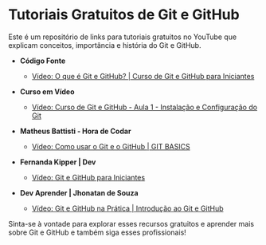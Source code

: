 # Tutoriais Gratuitos de Git e GitHub

Este é um repositório de links para tutoriais gratuitos no YouTube que explicam conceitos, importância e história do Git e GitHub.

- **Código Fonte**
  - [Vídeo: O que é Git e GitHub? | Curso de Git e GitHub para Iniciantes](https://www.youtube.com/watch?v=ts-H3W1uLMM)

- **Curso em Vídeo**
  - [Vídeo: Curso de Git e GitHub - Aula 1 - Instalação e Configuração do Git](https://www.youtube.com/watch?v=xEKo29OWILE&list=PLHz_AreHm4dm7ZULPAmadvNhH6vk9oNZA)

- **Matheus Battisti - Hora de Codar**
  - [Vídeo: Como usar o Git e o GitHub | GIT BASICS](https://www.youtube.com/watch?v=Zwv9qRyVeU4)

- **Fernanda Kipper | Dev**
  - [Vídeo: Git e GitHub para Iniciantes](https://www.youtube.com/watch?v=pyM5QLS2h6M)

- **Dev Aprender | Jhonatan de Souza**
  - [Vídeo: Git e GitHub na Prática | Introdução ao Git e GitHub](https://www.youtube.com/watch?v=kB5e-gTAl_s)

Sinta-se à vontade para explorar esses recursos gratuitos e aprender mais sobre Git e GitHub e também siga esses profissionais!
